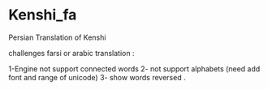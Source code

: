 # Kenshi_fa
Persian Translation of Kenshi


challenges farsi or arabic translation :

1-Engine not support connected words
2- not support alphabets (need add font and range of unicode)
3- show words reversed .